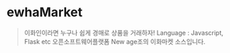 # ewhaMarket
> 이화인이라면 누구나 쉽게 경매로 상품을 거래하자!
> Language : Javascript, Flask etc
오픈소프트웨어플랫폼 New age조의 이화마켓 소스입니다.

